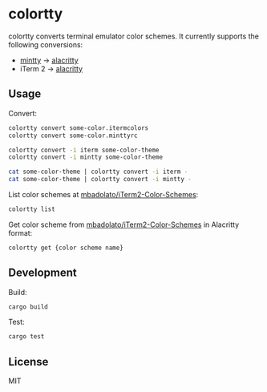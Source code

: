 # colortty

colortty converts terminal emulator color schemes. It currently supports the following conversions:

- [mintty](https://github.com/mintty/mintty) -> [alacritty](https://github.com/jwilm/alacritty)
- iTerm 2 -> [alacritty](https://github.com/jwilm/alacritty)

## Usage

Convert:

```sh
colortty convert some-color.itermcolors
colortty convert some-color.minttyrc

colortty convert -i iterm some-color-theme
colortty convert -i mintty some-color-theme

cat some-color-theme | colortty convert -i iterm -
cat some-color-theme | colortty convert -i mintty -
```

List color schemes at [mbadolato/iTerm2-Color-Schemes](https://github.com/mbadolato/iTerm2-Color-Schemes):

```sh
colortty list
```

Get color scheme from [mbadolato/iTerm2-Color-Schemes](https://github.com/mbadolato/iTerm2-Color-Schemes) in Alacritty format:

```sh
colortty get {color scheme name}
```

## Development

Build:

```sh
cargo build
```

Test:

```sh
cargo test
```

## License

MIT
